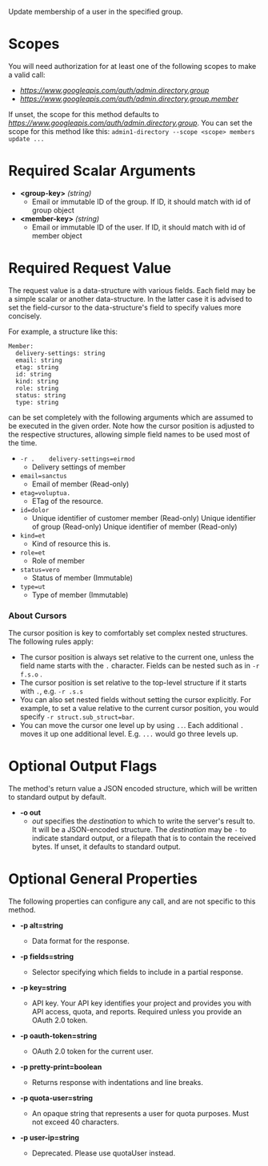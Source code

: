Update membership of a user in the specified group.
# Scopes

You will need authorization for at least one of the following scopes to make a valid call:

* *https://www.googleapis.com/auth/admin.directory.group*
* *https://www.googleapis.com/auth/admin.directory.group.member*

If unset, the scope for this method defaults to *https://www.googleapis.com/auth/admin.directory.group*.
You can set the scope for this method like this: `admin1-directory --scope <scope> members update ...`
# Required Scalar Arguments
* **&lt;group-key&gt;** *(string)*
    - Email or immutable ID of the group. If ID, it should match with id of group object
* **&lt;member-key&gt;** *(string)*
    - Email or immutable ID of the user. If ID, it should match with id of member object
# Required Request Value

The request value is a data-structure with various fields. Each field may be a simple scalar or another data-structure.
In the latter case it is advised to set the field-cursor to the data-structure's field to specify values more concisely.

For example, a structure like this:
```
Member:
  delivery-settings: string
  email: string
  etag: string
  id: string
  kind: string
  role: string
  status: string
  type: string

```

can be set completely with the following arguments which are assumed to be executed in the given order. Note how the cursor position is adjusted to the respective structures, allowing simple field names to be used most of the time.

* `-r .    delivery-settings=eirmod`
    - Delivery settings of member
* `email=sanctus`
    - Email of member (Read-only)
* `etag=voluptua.`
    - ETag of the resource.
* `id=dolor`
    - Unique identifier of customer member (Read-only) Unique identifier of group (Read-only) Unique identifier of member (Read-only)
* `kind=et`
    - Kind of resource this is.
* `role=et`
    - Role of member
* `status=vero`
    - Status of member (Immutable)
* `type=ut`
    - Type of member (Immutable)


### About Cursors

The cursor position is key to comfortably set complex nested structures. The following rules apply:

* The cursor position is always set relative to the current one, unless the field name starts with the `.` character. Fields can be nested such as in `-r f.s.o` .
* The cursor position is set relative to the top-level structure if it starts with `.`, e.g. `-r .s.s`
* You can also set nested fields without setting the cursor explicitly. For example, to set a value relative to the current cursor position, you would specify `-r struct.sub_struct=bar`.
* You can move the cursor one level up by using `..`. Each additional `.` moves it up one additional level. E.g. `...` would go three levels up.


# Optional Output Flags

The method's return value a JSON encoded structure, which will be written to standard output by default.

* **-o out**
    - *out* specifies the *destination* to which to write the server's result to.
      It will be a JSON-encoded structure.
      The *destination* may be `-` to indicate standard output, or a filepath that is to contain the received bytes.
      If unset, it defaults to standard output.
# Optional General Properties

The following properties can configure any call, and are not specific to this method.

* **-p alt=string**
    - Data format for the response.

* **-p fields=string**
    - Selector specifying which fields to include in a partial response.

* **-p key=string**
    - API key. Your API key identifies your project and provides you with API access, quota, and reports. Required unless you provide an OAuth 2.0 token.

* **-p oauth-token=string**
    - OAuth 2.0 token for the current user.

* **-p pretty-print=boolean**
    - Returns response with indentations and line breaks.

* **-p quota-user=string**
    - An opaque string that represents a user for quota purposes. Must not exceed 40 characters.

* **-p user-ip=string**
    - Deprecated. Please use quotaUser instead.
